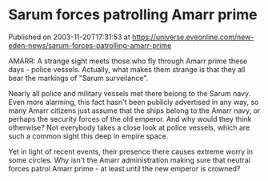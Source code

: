 # Sarum forces patrolling Amarr prime
Published on 2003-11-20T17:31:53 at https://universe.eveonline.com/new-eden-news/sarum-forces-patrolling-amarr-prime

AMARR: A strange sight meets those who fly through Amarr prime these days - police vessels. Actually, what makes them strange is that they all bear the markings of "Sarum surveilance". 

Nearly all police and military vessels met there belong to the Sarum navy. Even more alarming, this fact hasn't been publicly advertised in any way, so many Amarr citizens just assume that the ships belong to the Amarr navy, or perhaps the security forces of the old emperor. And why would they think otherwise? Not everybody takes a close look at police vessels, which are such a common sight this deep in empire space. 

Yet in light of recent events, their presence there causes extreme worry in some circles. Why isn't the Amarr administration making sure that neutral forces patrol Amarr prime - at least until the new emperor is crowned?
